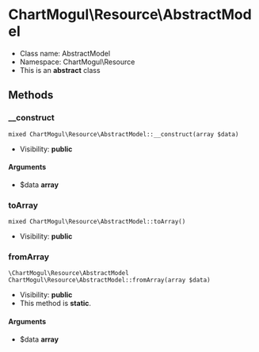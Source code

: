 ChartMogul\Resource\AbstractModel
===============






* Class name: AbstractModel
* Namespace: ChartMogul\Resource
* This is an **abstract** class







Methods
-------


### __construct

    mixed ChartMogul\Resource\AbstractModel::__construct(array $data)





* Visibility: **public**


#### Arguments
* $data **array**



### toArray

    mixed ChartMogul\Resource\AbstractModel::toArray()





* Visibility: **public**




### fromArray

    \ChartMogul\Resource\AbstractModel ChartMogul\Resource\AbstractModel::fromArray(array $data)





* Visibility: **public**
* This method is **static**.


#### Arguments
* $data **array**


